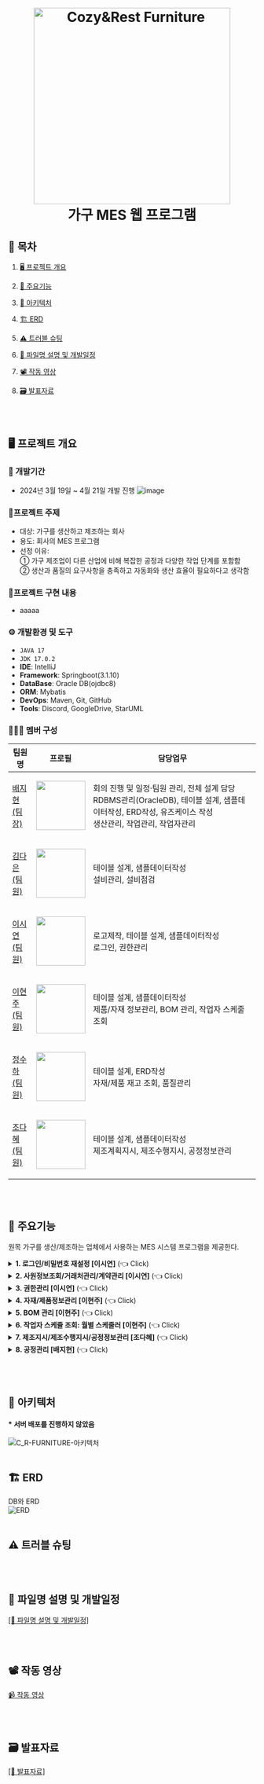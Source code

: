 <h1 align="center">
  <br>
  <img src="https://github.com/jihyeon00/CNR_FURNITURE/assets/120089047/be0d3185-ce03-4e08-a777-5a3264c0c370" alt="Cozy&Rest Furniture" width="400">
  <br>
  가구 MES 웹 프로그램
  <br>
</h1>

## 📌 목차
1. [🖥️ 프로젝트 개요](#-프로젝트-개요)
2. [📕 주요기능](#-주요기능)
3. [🔧 아키텍처](#-아키텍처)
4. [🏗️ ERD](#-ERD)
5. [⚠️ 트러블 슈팅](#-트러블-슈팅)
6. [📖 파일명 설명 및 개발일정](#-파일명-설명-및-개발일정)
7. [📽️ 작동 영상](#-작동-영상)
8. [🗃️ 발표자료](#-발표자료)

      <br><br>

## 🖥️ 프로젝트 개요
### :calendar: 개발기간
  - 2024년 3월 19일 ~ 4월 21일 개발 진행
  ![image](https://github.com/heyJSH/CNR_FURNITURE/assets/150403977/78905272-b349-4a12-a23d-5435d5c8c4fd)

### 🔖프로젝트 주제
  - 대상: 가구를 생산하고 제조하는 회사
  - 용도: 회사의 MES 프로그램
  - 선정 이유:
    <br>
      ① 가구 제조업이 다른 산업에 비해 복잡한 공정과 다양한 작업 단계를 포함함
    <br>
      ② 생산과 품질의 요구사항을 충족하고 자동화와 생산 효율이 필요하다고 생각함
### 📁프로젝트 구현 내용
  - aaaaa
### ⚙️ 개발환경 및 도구
  - `JAVA 17`
  - `JDK 17.0.2`
  - **IDE**: IntelliJ
  - **Framework**: Springboot(3.1.10)
  - **DataBase**: Oracle DB(ojdbc8)
  - **ORM**: Mybatis
  - **DevOps**: Maven, Git, GitHub
  - **Tools**: Discord, GoogleDrive, StarUML
### 🧑‍🤝‍🧑 멤버 구성
|팀원명|프로필|담당업무|
|---|---|---|
|[배지현<br>(팀장)](https://github.com/jihyeon00)|<p align="center"><img src="https://avatars.githubusercontent.com/u/120089047?v=4" width="100"></p>|회의 진행 및 일정·팀원 관리, 전체 설계 담당<br>RDBMS관리(OracleDB), 테이블 설계, 샘플데이터작성, ERD작성, 유즈케이스 작성<br>생산관리, 작업관리, 작업자관리|
|[김다은<br>(팀원)](https://github.com/dan3319)|<p align="center"><img src="https://avatars.githubusercontent.com/u/156730588?v=4" width="100"></p>|테이블 설계, 샘플데이터작성<br>설비관리, 설비점검|
|[이시연<br>(팀원)](https://github.com/sieoh)|<p align="center"><img src="https://avatars.githubusercontent.com/u/151722461?v=4" width="100"></p>|로고제작, 테이블 설계, 샘플데이터작성<br>로그인, 권한관리|
|[이현주<br>(팀원)](https://github.com/icanbewhatever)|<p align="center"><img src="https://avatars.githubusercontent.com/u/139785614?v=4" width="100"></p>|테이블 설계, 샘플데이터작성<br>제품/자재 정보관리, BOM 관리, 작업자 스케줄 조회|
|[정수하<br>(팀원)](https://github.com/heyJSH)|<p align="center"><img src="https://avatars.githubusercontent.com/u/150403977?v=4" width="100"></p>|테이블 설계, ERD작성<br>자재/제품 재고 조회, 품질관리|
|[조다혜<br>(팀원)](https://github.com/ChoDaHye)|<p align="center"><img src="https://avatars.githubusercontent.com/u/151722511?v=4" width="100"></p>|테이블 설계, 샘플데이터작성<br>제조계획지시, 제조수행지시, 공정정보관리|

<br><br>

## 📕 주요기능
원목 가구를 생산/제조하는 업체에서 사용하는 MES 시스템 프로그램을 제공한다.

<details>
  <summary><b>1. 로그인/비밀번호 재설정 [이시연]</b> (👈 Click)</summary>
  <br>
  <div markdown="1">
    <h3>로그인</h3>
    <ul>
      <li>Security를 활용하여 로그인한다.</li>
      <img src="https://github.com/heyJSH/CNR_FURNITURE/assets/150403977/f6fd7296-ad69-4b96-9804-8483eddedfde" alt="로그인1">
      <li>로그인 실패 시, Config의 오류 메시지를 받아서 View로 반환한다.</li>
      <img src="https://github.com/heyJSH/CNR_FURNITURE/assets/150403977/3f8d1bc2-bba2-482c-bb1c-787e56066516" alt="로그인2">
    </ul>
    <br>
    <h3>비밀번호 재설정</h3>
    <ul>
      <li>메일을 통해 일회용 인증코드를 전송하여 본인확인 후 비밀번호를 변경(재설정)할 수 있다.</li>
      <li>비밀번호 재설정 화면은 다음과 같다.</li>
      <img src="https://github.com/heyJSH/CNR_FURNITURE/assets/150403977/e5b90d48-379d-429a-ad38-3faa2ea6507d" alt="비밀번호 재설정1">
      <li>비밀번호 재설정 인증 이메일</li>
      <img src="https://github.com/heyJSH/CNR_FURNITURE/assets/150403977/746fb881-1959-4698-b0f7-04f35f20fe85" alt="비밀번호 재설정2">
      <li>비밀번호 재설정 인증번호를 입력 후, 비밀번호를 변경(재설정)할 수 있다.</li>
      <img src="https://github.com/heyJSH/CNR_FURNITURE/assets/150403977/60d917a5-9d5b-457d-a9ff-caff9fd6c735" alt="비밀번호 재설정3">
    </ul>
  </div>
</details>

<details>
  <summary><b>2. 사원정보조회/거래처관리/계약관리 [이시연]</b> (👈 Click)</summary>
  <br>
  <div markdown="1">
    <h3>사원정보조회</h3>
    <ul>
      <li>사원정보조회 화면</li>
      <img src="https://github.com/heyJSH/CNR_FURNITURE/assets/150403977/68f39768-82ee-45fd-8c1e-5c6559faa5fd" alt="사원정보조회">
    </ul>
    <br>
    <h3>거래처관리</h3>
    <ul>
      <li>거래처관리 화면</li>
      <img src="https://github.com/heyJSH/CNR_FURNITURE/assets/150403977/3749cb6b-2a36-4c6f-9234-953622588273" alt="거래처관리">
    </ul>
    <br>
    <h3>계약관리</h3>
    <ul>
      <li>계약관리 화면</li>
      <img src="https://github.com/heyJSH/CNR_FURNITURE/assets/150403977/12e38992-5e2c-40ba-8153-563c15e94ee1" alt="계약관리">
    </ul>
  </div>
</details>

<details>
  <summary><b>3. 권한관리 [이시연]</b> (👈 Click)</summary>
  <br>
  <h3>권한관리 - 권한 변경</h3>
  <ul>
    <li>직원 목록의 체크박스 선택 후, [권한변경] 버튼을 누르면 바로 위의 권한으로 변경할 수 있다.</li>
    <img src="https://github.com/heyJSH/CNR_FURNITURE/assets/150403977/3be67aeb-a96a-4ba7-859b-b18775f6ff91" alt="권한관리1">
  </ul>
  <br>
  <h3>권한관리 - 사원등록</h3>
  <ul>
    <li>[사원등록] 버튼을 누르면 사원등록 모달창이 뜬다.</li>
    <li>사원 정보 입력 후, [등록] 버튼을 누르면 DB에 저장이 된다.</li>
    <img src="https://github.com/heyJSH/CNR_FURNITURE/assets/150403977/ff698974-afb7-4b90-8491-7dee9e4e8412" alt="사원등록">
  </ul>
</details>

<details>
  <summary><b>4. 자재/제품정보관리 [이현주]</b> (👈 Click)</summary>
  <br>
  <h3>자재/제품정보관리 - 검색 인터페이스 & 조회</h3>
  <ul>
    <li>select box의 option에서 검색 주제를 선택한 후, 키워드를 입력하여 검색하면 해당하는 내용의 목록을 볼 수 있다.</li>
    <img src="https://github.com/heyJSH/CNR_FURNITURE/assets/150403977/508dfc17-c9b7-49bb-924e-9fd8603a7ba4" alt="자재/제품정보 검색">
  </ul>
  <br>
  <h3>자재/제품정보관리 - 등록</h3>
  <ul>
    <li>[제품등록] 버튼을 누르면 제품정보 등록 모달창이 뜬다.</li>
    <li>제품 정보 입력 후, [등록] 버튼을 누르면 DB에 저장된다.</li>
    <img src="https://github.com/heyJSH/CNR_FURNITURE/assets/150403977/4fad14e3-8670-4da3-b953-a88bde335404" alt="자재/제품정보 등록">
  </ul>
  <br>
  <h3>자재/제품정보관리 - 수정</h3>
  <ul>
    <li>[제품 목록]에서 원하는 행의 [수정] 버튼을 누르면 수정 모달창이 뜬다.</li>
    <li>수정할 내용을 입력 후, [수정] 버튼을 누르면 DB에 저장된다.</li>
    <img src="https://github.com/heyJSH/CNR_FURNITURE/assets/150403977/70ace592-ce92-4af7-89df-1b8d055bb2b8" alt="자재/제품정보 등록">
  </ul>
  <br>
  <h3>자재/제품정보관리 - 등록 및 sweetAlert2</h3>
  <ul>
    <li>외부 라이브러리를 사용하여 등록 시, 등록 확인용 alert창이 뜬다.</li>
    <img src="https://github.com/heyJSH/CNR_FURNITURE/assets/150403977/af1b1db0-e303-469e-9a5f-7841adb92c9d" alt="등록 및 sweetAlert2">
  </ul>
</details>

<details>
  <summary><b>5. BOM 관리 [이현주]</b> (👈 Click)</summary>
  <br>
  <h3>BOM 관리 - 세부목록 조회</h3>
  <ul>
    <li>제품번호 클릭 시, 해당하는 자재리스트를 조회할 수 있다.</li>
    <img src="https://github.com/heyJSH/CNR_FURNITURE/assets/150403977/e5d0454b-2828-4f13-8cf2-923272e72988" alt="BOM 세부목록 조회">
  </ul>
  <br>
  <h3>BOM 관리 - 세부목록 수정</h3>
  <ul>
    <li>원하는 행의 [수정] 버튼을 누른 후 값을 입력하고 [수정] 버튼을 누르면 DB에 저장된다.</li>
    <img src="https://github.com/heyJSH/CNR_FURNITURE/assets/150403977/d97aab8b-b26f-41bb-a83a-096e10483150" alt="BOM 수정">
  </ul>
  <br>
  <h3>BOM 관리 - BOM 등록</h3>
  <ul>
    <li>'제품번호', '자재번호'를 선택하고 '단위', '수량'을 입력한 후, [추가] 버튼을 누르면 DB에 저장된다.</li>
    <img src="https://github.com/heyJSH/CNR_FURNITURE/assets/150403977/2fd179a2-0b65-4c76-a657-331d633e9faa" alt="BOM 등록">
  </ul>
</details>

<details>
  <summary><b>6. 작업자 스케쥴 조회: 월별 스케줄러 [이현주]</b> (👈 Click)</summary>
  <br>
  <h3>작업자 스케쥴 조회</h3>
  <ul>
    <li>구글 캘린더 API를 적용하여 작업자의 스케쥴을 조회할 수 있도록 했다.</li>
    <img src="https://github.com/heyJSH/CNR_FURNITURE/assets/150403977/f89201c2-f113-4e08-91e1-25d5cc13d0ed" alt="작업자 스케쥴 조회">
  </ul>
</details>

<details>
  <summary><b>7. 제조지시/제조수행지시/공정정보관리 [조다혜]</b> (👈 Click)</summary>
  <br>
  <h3>제조지시/제조수행지시/공정정보관리 - 검색</h3>
  <ul>
    <li>datalist를 사용하여 검색 키워드를 입력하거나, 선택할 수 있다.</li>
    <img src="https://github.com/heyJSH/CNR_FURNITURE/assets/150403977/57b4268a-f21e-403b-adcf-7a5f3942cd58" alt="제조지시 등 검색list">
  </ul>
  <br>
  <h3>제조지시 - 등록</h3>
  <ul>
    <li>[등록] 버튼을 누르면 모달창이 뜬다.</li>
    <li>계약 목록에서 원하는 계약을 선택한 후 [+] 버튼을 누르면, 계약 정보가 자동으로 등록된다.</li>
    <li>세부 정보를 입력하고 [추가] 버튼을 누르면 제조지시 목록에 나타난다.</li>
    <img src="https://github.com/heyJSH/CNR_FURNITURE/assets/150403977/2c8ec92d-d1c9-4c32-aebf-e2bcf1f43407" alt="제조지시 등록1">
    <li>원하는 만큼 정보를 추가한 후, [등록] 버튼을 누르면 DB에 저장된다.</li>
    <img src="https://github.com/heyJSH/CNR_FURNITURE/assets/150403977/1b795249-6b2e-45dd-a4fe-a4b974a03de8" alt="제조지시 등록2">
  </ul>
  <br>
  <h3>제조지시 - PDF 저장</h3>
  <ul>
    <li>'제조지시 목록'에서 저장을 원하는 행의 체크박스를 선택 후, [계약 내역서]를 누르면 '제품 공급 계약 내역서'를 조회할 수 있다.</li>
    <img src="https://github.com/heyJSH/CNR_FURNITURE/assets/150403977/b56036b9-b660-41fe-ad2f-9cc3e7b32329" alt="pdf 저장1">
    <li>jsPDF 라이브러리를 연결하여, [PDF로 보기] 버튼을 누르면 PDF 파일로 저장할 수 있다.</li>
    <img src="https://github.com/heyJSH/CNR_FURNITURE/assets/150403977/87d47a84-7aa2-44ab-aad7-e09e99d5a252" alt="pdf 저장2">
  </ul>
  <br>
  <h3>제조수행지시 - 등록</h3>
  <ul>
    <li>[등록] 버튼을 누르면 제조수행지시등록 모달창이 뜬다.</li>
    <img src="https://github.com/heyJSH/CNR_FURNITURE/assets/150403977/1eb05ea4-44f2-474d-8759-b57e4a705279" alt="제조수행지시 등록1">
    <li>내용을 입력한 후, [추가] 버튼을 누르면 하단에 목록이 생긴다.</li>
    <li>추가한 목록은 [삭제] 버튼을 통해 삭제할 수 있다.</li>
    <li>원하는 만큼 추가한 후, [등록] 버튼을 누르면 DB에 저장된다.</li>
    <img src="https://github.com/heyJSH/CNR_FURNITURE/assets/150403977/0da4d35e-d7ed-4026-a3fd-acf18b0eee34" alt="제조수행지시 등록2">
  </ul>
  <br>
  <h3>공정정보관리 - 등록</h3>
  <ul>
    <li>[등록] 버튼을 누르면 공정정보등록 모달창이 뜬다.</li>
    <img src="https://github.com/heyJSH/CNR_FURNITURE/assets/150403977/42f99311-f22a-4090-9f8e-45226459ef09" alt="공정정보 등록1">
    <li>'설비목록'에서 검색을 통해 조회가 가능하고, 원하는 설비를 선택한 후, [+] 버튼을 누르면 '추가된 설비목록'으로 이동한다.</li>
    <li>'추가된 설비목록'에서 원하는 설비를 선택하고 [+] 버튼을 누르면 상단의 input에 값이 채워진다.</li>
    <li>나머지 세부정보를 입력하고 [공정등록] 버튼을 누르면 DB에 저장된다.</li>
    <img src="https://github.com/heyJSH/CNR_FURNITURE/assets/150403977/4eb97f31-353a-46ba-b9a2-bf8cef55ad7d" alt="공정정보 등록2">
  </ul>
</details>

<details>
  <summary><b>8. 공정관리 [배지현]</b> (👈 Click)</summary>
  <br>
  <h3>공정관리 - 작업관리 - 검색 및 조회</h3>
  <ul>
    <li>대부분의 검색항목을 datalist를 이용하여 해당하는 항목의 정보를 확인하고 가져올 수 있도록 했다.</li>
    <img src="https://github.com/heyJSH/CNR_FURNITURE/assets/150403977/37933cfc-ed88-4cc4-a2f0-769c4952e9db" alt="작업관리 검색">
  </ul>
  <br>
  <h3>공정관리 - 작업관리 - 조회 및 작업등록</h3>
  <ul>
    <li>work의 작업목록 위에 있는 [작업등록] 버튼을 누르면 '작업등록 모달창'이 뜬다.</li>
    <img src="https://github.com/heyJSH/CNR_FURNITURE/assets/150403977/846c1325-e839-474e-971f-2229d2c02a2f" alt="작업등록1">
    <li>'제조LOT번호'를 입력하면,<br>'제품번호', '제품명', '생산단위'의 내용이 자동으로 채워진다.</li>
    <li>'공정번호'를 입력하면,<br>'설비번호', '설비명', '작업위치', '남은생산수량'의 내용이 자동으로 채워진다.</li>
    <img src="https://github.com/heyJSH/CNR_FURNITURE/assets/150403977/a8dd3322-7fa9-42e8-99d7-3b2baf81c18a" alt="작업등록2">
    <li>나머지 세부 정보를 입력한 후, [추가] 버튼을 누르면 입력한 데이터가 배열에 저장되고 '작업등록목록'을 조회할 수 있다.</li>
    <img src="https://github.com/heyJSH/CNR_FURNITURE/assets/150403977/59a5476d-1ecc-4470-ae50-680bd890efdc" alt="작업등록3">
    <li>원하는 만큼 추가한 후, [등록] 버튼을 누르면 DB에 저장된다.</li>
    <li>이 때, 소요시간 계산 수식은 다음과 같다.</li>
    <ul>
      <li>소요시간 = 작업종료시간 - 작업시작시간</li>
      <li>조건1. 작업시간 차이가 810분(13시간 30분) 이상인 경우 -90분</li>
      <li>조건2. 작업시간 차이가 4시간 이상 8시간 미만인 경우 -30분</li>
      <li>조건3. 작업시간 차이가 4시간 미만인 경우 -0분</li>
      <li>그 외. -60분</li>
    </ul>
  </ul>
  <br>
  <h3>공정관리 - 작업관리 - 작업 상세 및 수정/삭제</h3>
  <ul>
    <li>work의 '작업목록' 중, [작업상세] 버튼을 누르면, 작업상세 조회와 수정/삭제를 할 수 있는 모달창이 나타난다.</li>
    <li>앞서 작업등록에 이용된 것처럼, '작업종료시간 - 작업시작시간'으로 소요시간을 계산한다.</li>
    <li>작업시작시간이 현재시간보다 과거라면, 이미 작업이 시작된 것으로 readonly 속성을 가진다.</li>
    <img src="https://github.com/heyJSH/CNR_FURNITURE/assets/150403977/e7d83890-26a1-492e-a4de-31b682f5e586" alt="작업상세 수정1">
    <ul>
      <li><b>수정할 경우, 한 번에 수정되어야 할 사항은 다음과 같다.</b></li>
      1. 생산수량이 1 이상일 경우, process 테이블의 누적생산수량에 합해진다.<br>
      2. 진행상황이 '작업중'일 경우, 설비 작동 테이블의 MW_STATUS = '가동'<br>
      3. 진행상황이 '작업정지' 혹은 '작업종료'일 경우, 설비 작동 테이블의 MW_STATUS = '비가동'<br>
      4. 진행상황이 '작업중단'일 경우, 설비 작동 테이블의 MW_STATUS = '수리중', MW_CONDITION = '수리요청'
    </ul>
    <li>한 번에 수정하기 위하여, MyBatis를 이용해 작성한 쿼리를 트랜잭션 처리하도록 했다.</li>
    <img src="https://github.com/heyJSH/CNR_FURNITURE/assets/150403977/9928b7a8-e445-4023-b076-c020e801b047" alt="작업상세 수정2">
  </ul>
</details>

<br><br>

## 🔧 아키텍처
####  * 서버 배포를 진행하지 않았음
![C_R-FURNITURE-아키텍처](https://github.com/jihyeon00/CNR_FURNITURE/assets/120089047/2e26b54e-86aa-4711-ad6d-11b6d36f420e)
<br><br>

## 🏗️ ERD
DB와 ERD <br>
![ERD](https://github.com/jihyeon00/CNR_FURNITURE/assets/120089047/6e185a73-564b-4d12-ae31-2379761be4ab)
<br><br>

## ⚠️ 트러블 슈팅
<br><br>

## 📖 파일명 설명 및 개발일정
[[📑 파일명 설명 및 개발일정]](https://docs.google.com/spreadsheets/d/1f2Vgb-qmd-GQKiG3kfBYp12KGKcHwL41/edit?usp=sharing&ouid=106247567413866015973&rtpof=true&sd=true)

<br><br>

## 📽️ 작동 영상
[📹 작동 영상]()

<br><br>

## 🗃️ 발표자료
[[📂 발표자료]](https://www.canva.com/design/DAGB09QYuLw/aAn0IDhyphJN4kNFbcFN7g/edit?utm_content=DAGB09QYuLw&utm_campaign=designshare&utm_medium=link2&utm_source=sharebutton)

